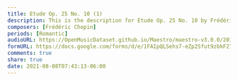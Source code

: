 ```yaml
---
title: Etude Op. 25 No. 10 (1)
description: This is the description for Etude Op. 25 No. 10 by Frédéric Chopin
composers: [Frédéric Chopin]
periods: [Romantic]
audioURL: https://OpenMusicDataset.github.io/Maestro/maestro-v3.0.0/2013/ORIG-MIDI_02_7_7_13_Group__MID--AUDIO_18_R1_2013_wav--5.midi
formURL: https://docs.google.com/forms/d/e/1FAIpQLSehs7-eZp2Sfut9zbkF27ofObJWgT1a2rApOCKdd1BdIz4UJQ/viewform
comments: true
share: true
date: 2021-08-08T07:43:13-06:00
---
```

